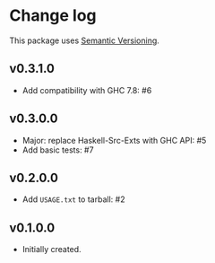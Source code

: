 # Change log

This package uses [Semantic Versioning][1].

## v0.3.1.0

- Add compatibility with GHC 7.8: #6

## v0.3.0.0

- Major: replace Haskell-Src-Exts with GHC API: #5
- Add basic tests: #7

## v0.2.0.0

- Add `USAGE.txt` to tarball: #2

## v0.1.0.0

-   Initially created.

[1]: http://semver.org/spec/v2.0.0.html
